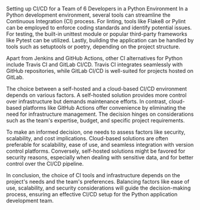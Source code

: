 Setting up CI/CD for a Team of 6 Developers in a Python Environment
In a Python development environment, several tools can streamline the Continuous Integration (CI) process. For linting, tools like Flake8 or Pylint can be employed to enforce coding standards and identify potential issues. For testing, the built-in unittest module or popular third-party frameworks like Pytest can be utilized. Lastly, building the application can be handled by tools such as setuptools or poetry, depending on the project structure.

Apart from Jenkins and GitHub Actions, other CI alternatives for Python include Travis CI and GitLab CI/CD. Travis CI integrates seamlessly with GitHub repositories, while GitLab CI/CD is well-suited for projects hosted on GitLab.

The choice between a self-hosted and a cloud-based CI/CD environment depends on various factors. A self-hosted solution provides more control over infrastructure but demands maintenance efforts. In contrast, cloud-based platforms like GitHub Actions offer convenience by eliminating the need for infrastructure management. The decision hinges on considerations such as the team's expertise, budget, and specific project requirements.

To make an informed decision, one needs to assess factors like security, scalability, and cost implications. Cloud-based solutions are often preferable for scalability, ease of use, and seamless integration with version control platforms. Conversely, self-hosted solutions might be favored for security reasons, especially when dealing with sensitive data, and for better control over the CI/CD pipeline.

In conclusion, the choice of CI tools and infrastructure depends on the project's needs and the team's preferences. Balancing factors like ease of use, scalability, and security considerations will guide the decision-making process, ensuring an effective CI/CD setup for the Python application development team.


